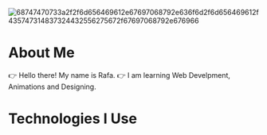 ![68747470733a2f2f6d656469612e67697068792e636f6d2f6d656469612f435747314837324432556275672f67697068792e676966](https://user-images.githubusercontent.com/65975757/122778744-0fcba680-d2cf-11eb-89ab-85ab3d2dd370.gif)

# About Me 
👉   Hello there! My name is Rafa.
👉   I am learning Web Develpment, Animations and Designing.

# Technologies I Use

